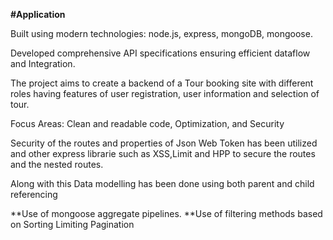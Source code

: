 **#Application**

Built using modern technologies: node.js, express, mongoDB, mongoose.

Developed comprehensive API specifications ensuring efficient dataflow and Integration.

The project aims to create a backend of a Tour booking site with different roles having features of user registration, user information and selection of tour.

Focus Areas: Clean and readable code, Optimization, and Security 

Security of the routes and properties of Json Web Token has been utilized  and other express librarie such as XSS,Limit and HPP to secure the routes and the nested routes.

Along with this Data modelling has been done using both parent and child referencing

**Use of mongoose aggregate pipelines.
**Use of filtering methods based on Sorting Limiting Pagination

